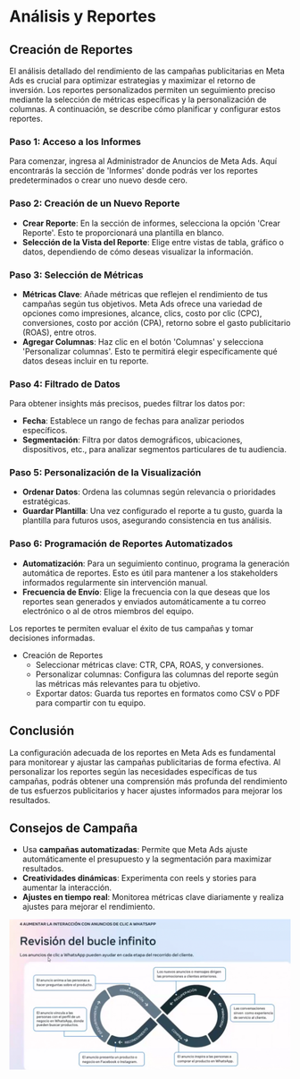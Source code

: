 # Análisis y Reportes

## Creación de Reportes
El análisis detallado del rendimiento de las campañas publicitarias en Meta Ads es crucial para optimizar estrategias y maximizar el retorno de inversión. Los reportes personalizados permiten un seguimiento preciso mediante la selección de métricas específicas y la personalización de columnas. A continuación, se describe cómo planificar y configurar estos reportes.

### Paso 1: Acceso a los Informes
Para comenzar, ingresa al Administrador de Anuncios de Meta Ads. Aquí encontrarás la sección de 'Informes' donde podrás ver los reportes predeterminados o crear uno nuevo desde cero.

### Paso 2: Creación de un Nuevo Reporte
- **Crear Reporte**: En la sección de informes, selecciona la opción 'Crear Reporte'. Esto te proporcionará una plantilla en blanco.
- **Selección de la Vista del Reporte**: Elige entre vistas de tabla, gráfico o datos, dependiendo de cómo deseas visualizar la información.

### Paso 3: Selección de Métricas
- **Métricas Clave**: Añade métricas que reflejen el rendimiento de tus campañas según tus objetivos. Meta Ads ofrece una variedad de opciones como impresiones, alcance, clics, costo por clic (CPC), conversiones, costo por acción (CPA), retorno sobre el gasto publicitario (ROAS), entre otros.
- **Agregar Columnas**: Haz clic en el botón 'Columnas' y selecciona 'Personalizar columnas'. Esto te permitirá elegir específicamente qué datos deseas incluir en tu reporte.

### Paso 4: Filtrado de Datos
Para obtener insights más precisos, puedes filtrar los datos por:
- **Fecha**: Establece un rango de fechas para analizar periodos específicos.
- **Segmentación**: Filtra por datos demográficos, ubicaciones, dispositivos, etc., para analizar segmentos particulares de tu audiencia.

### Paso 5: Personalización de la Visualización
- **Ordenar Datos**: Ordena las columnas según relevancia o prioridades estratégicas.
- **Guardar Plantilla**: Una vez configurado el reporte a tu gusto, guarda la plantilla para futuros usos, asegurando consistencia en tus análisis.

### Paso 6: Programación de Reportes Automatizados
- **Automatización**: Para un seguimiento continuo, programa la generación automática de reportes. Esto es útil para mantener a los stakeholders informados regularmente sin intervención manual.
- **Frecuencia de Envío**: Elige la frecuencia con la que deseas que los reportes sean generados y enviados automáticamente a tu correo electrónico o al de otros miembros del equipo.

Los reportes te permiten evaluar el éxito de tus campañas y tomar decisiones informadas.
- Creación de Reportes
    - Seleccionar métricas clave: CTR, CPA, ROAS, y conversiones.
    - Personalizar columnas: Configura las columnas del reporte según las métricas más relevantes para tu objetivo.
    - Exportar datos: Guarda tus reportes en formatos como CSV o PDF para compartir con tu equipo.


## Conclusión
La configuración adecuada de los reportes en Meta Ads es fundamental para monitorear y ajustar las campañas publicitarias de forma efectiva. Al personalizar los reportes según las necesidades específicas de tus campañas, podrás obtener una comprensión más profunda del rendimiento de tus esfuerzos publicitarios y hacer ajustes informados para mejorar los resultados.

## Consejos de Campaña
- Usa **campañas automatizadas**: Permite que Meta Ads ajuste automáticamente el presupuesto y la segmentación para maximizar resultados.
- **Creatividades dinámicas**: Experimenta con reels y stories para aumentar la interacción.
- **Ajustes en tiempo real**: Monitorea métricas clave diariamente y realiza ajustes para mejorar el rendimiento.

![InteraccionWhatsApp](image-2.png)